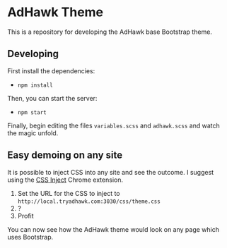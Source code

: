 # AdHawk Theme

This is a repository for developing the AdHawk base Bootstrap theme.

## Developing

First install the dependencies:
 - `npm install`

Then, you can start the server:
 - `npm start`

Finally, begin editing the files `variables.scss` and `adhawk.scss` and watch
the magic unfold.

## Easy demoing on any site

It is possible to inject CSS into any site and see the outcome. I suggest using the [CSS Inject](https://chrome.google.com/webstore/detail/css-inject/fmiohbdblcemacakpnoinjmcelddpjbg) Chrome extension.

1) Set the URL for the CSS to inject to `http://local.tryadhawk.com:3030/css/theme.css`
2) ?
3) Profit

You can now see how the AdHawk theme would look on any page which uses Bootstrap.
